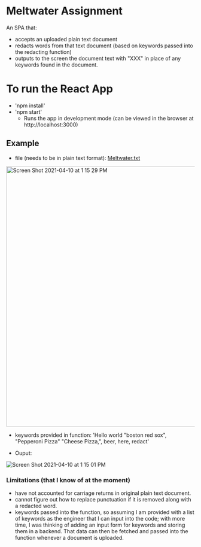 # Meltwater Assignment

An SPA that:
- accepts an uploaded plain text document
- redacts words from that text document (based on keywords passed into the redacting function)
- outputs to the screen the document text with "XXX" in place of any keywords found in the document.




# To run the React App
- 'npm install'
- 'npm start'
    - Runs the app in development mode (can be viewed in the browser at http://localhost:3000)



## Example 
- file (needs to be in plain text format):
[Meltwater.txt](https://github.com/dr-dolce14/meltwater/files/6290340/Meltwater.txt)

<img width="695" alt="Screen Shot 2021-04-10 at 1 15 29 PM" src="https://user-images.githubusercontent.com/60359533/114278679-e9e87280-99fe-11eb-92f4-b0f6b20e75e3.png">

- keywords provided in function:  'Hello world "boston red sox", "Pepperoni Pizza" "Cheese Pizza,", beer, here, redact'

- Ouput:

![Screen Shot 2021-04-10 at 1 15 01 PM](https://user-images.githubusercontent.com/60359533/114278765-49468280-99ff-11eb-8ba5-d8e0178c6493.png)




### Limitations (that I know of at the moment)
- have not accounted for carriage returns in original plain text document.
- cannot figure out how to replace punctuation if it is removed along with a redacted word.
- keywords passed into the function, so assuming I am provided with a list of keywords as the engineer that I can input into the code; with more time, I was thinking of adding an input form for keywords and storing them in a backend. That data can then be fetched and passed into the function whenever a document is uploaded.
